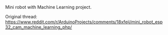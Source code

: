 Mini robot with Machine Learning project.

Original thread: https://www.reddit.com/r/ArduinoProjects/comments/18xfeij/mini_robot_esp32_cam_machine_learning_php/




